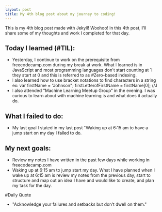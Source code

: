 ```yaml
---
layout: post
title: My 4th blog post about my journey to coding!
---
```


This is my 4th blog post made with Jekyll! Woohoo! In this 4th post, I'll share
some of my thoughts and work I completed for that day.

## Today I learned (#TIL):
- Yesterday, I continue to work on the prerequisite from freecodecamp.com during
my break at work. What I learned is in JavaScript and most programming languages
don't start counting at 1 they start at 0 and this is referred to as
#Zero-based indexing.
- I also learned how to use bracket notations to find characters in a string
ex: var firstName =  "Johnson";
firstLetterofFirstName = firstName[0];
//J
- I also attended "Machine Learning Meetup Group" in the evening. I was curious
to learn about with machine learning is and what does it actually do.

## What I failed to do:
- My last goal I stated in my last post "Waking up at 6:15 am to have a jump
start on my day I failed to do.

## My next goals:
- Review my notes I have written in the past few days while working in
freecodecamp.com
- Waking up at 6:15 am to jump start my day. What I have planned when I wake up
at 6:15 am is review my notes from the previous day, start to structure and map
out an idea I have and would like to create, and plan my task for the day.

#Daily Quote
 - "Acknowledge your failures and setbacks but don't dwell on them."
